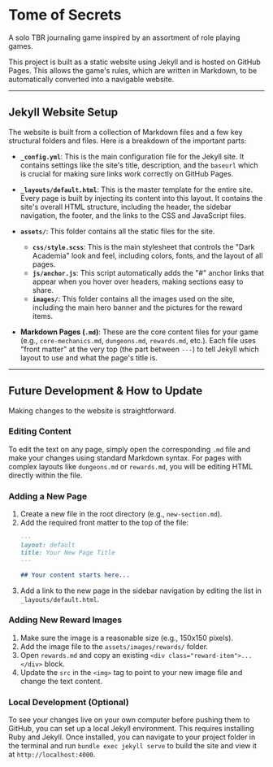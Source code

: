 # Tome of Secrets

A solo TBR journaling game inspired by an assortment of role playing games.

This project is built as a static website using Jekyll and is hosted on GitHub Pages. This allows the game's rules, which are written in Markdown, to be automatically converted into a navigable website.

---

## Jekyll Website Setup

The website is built from a collection of Markdown files and a few key structural folders and files. Here is a breakdown of the important parts:

* **`_config.yml`**: This is the main configuration file for the Jekyll site. It contains settings like the site's title, description, and the `baseurl` which is crucial for making sure links work correctly on GitHub Pages.

* **`_layouts/default.html`**: This is the master template for the entire site. Every page is built by injecting its content into this layout. It contains the site's overall HTML structure, including the header, the sidebar navigation, the footer, and the links to the CSS and JavaScript files.

* **`assets/`**: This folder contains all the static files for the site.
    * **`css/style.scss`**: This is the main stylesheet that controls the "Dark Academia" look and feel, including colors, fonts, and the layout of all pages.
    * **`js/anchor.js`**: This script automatically adds the "#" anchor links that appear when you hover over headers, making sections easy to share.
    * **`images/`**: This folder contains all the images used on the site, including the main hero banner and the pictures for the reward items.

* **Markdown Pages (`.md`)**: These are the core content files for your game (e.g., `core-mechanics.md`, `dungeons.md`, `rewards.md`, etc.). Each file uses "front matter" at the very top (the part between `---`) to tell Jekyll which layout to use and what the page's title is.

---

## Future Development & How to Update

Making changes to the website is straightforward.

### Editing Content
To edit the text on any page, simply open the corresponding `.md` file and make your changes using standard Markdown syntax. For pages with complex layouts like `dungeons.md` or `rewards.md`, you will be editing HTML directly within the file.

### Adding a New Page
1.  Create a new file in the root directory (e.g., `new-section.md`).
2.  Add the required front matter to the top of the file:
    ```markdown
    ---
    layout: default
    title: Your New Page Title
    ---

    ## Your content starts here...
    ```
3.  Add a link to the new page in the sidebar navigation by editing the list in `_layouts/default.html`.

### Adding New Reward Images
1.  Make sure the image is a reasonable size (e.g., 150x150 pixels).
2.  Add the image file to the `assets/images/rewards/` folder.
3.  Open `rewards.md` and copy an existing `<div class="reward-item">...</div>` block.
4.  Update the `src` in the `<img>` tag to point to your new image file and change the text content.

### Local Development (Optional)
To see your changes live on your own computer before pushing them to GitHub, you can set up a local Jekyll environment. This requires installing Ruby and Jekyll. Once installed, you can navigate to your project folder in the terminal and run `bundle exec jekyll serve` to build the site and view it at `http://localhost:4000`.